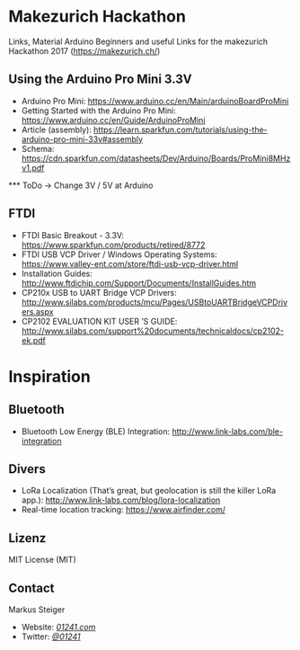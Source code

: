 # Makezurich Hackathon
Links, Material Arduino Beginners and useful Links for the makezurich Hackathon 2017 (https://makezurich.ch/)

## Using the Arduino Pro Mini 3.3V
* Arduino Pro Mini: https://www.arduino.cc/en/Main/arduinoBoardProMini
* Getting Started with the Arduino Pro Mini: https://www.arduino.cc/en/Guide/ArduinoProMini
* Article (assembly): https://learn.sparkfun.com/tutorials/using-the-arduino-pro-mini-33v#assembly
* Schema: https://cdn.sparkfun.com/datasheets/Dev/Arduino/Boards/ProMini8MHzv1.pdf

*** ToDo
-> Change 3V / 5V at Arduino

## FTDI
* FTDI Basic Breakout - 3.3V: https://www.sparkfun.com/products/retired/8772
* FTDI USB VCP Driver / Windows Operating Systems: https://www.valley-ent.com/store/ftdi-usb-vcp-driver.html
* Installation Guides: http://www.ftdichip.com/Support/Documents/InstallGuides.htm
* CP210x USB to UART Bridge VCP Drivers: http://www.silabs.com/products/mcu/Pages/USBtoUARTBridgeVCPDrivers.aspx
* CP2102 EVALUATION KIT USER ’S GUIDE: http://www.silabs.com/support%20documents/technicaldocs/cp2102-ek.pdf




# Inspiration
## Bluetooth
* Bluetooth Low Energy (BLE) Integration: http://www.link-labs.com/ble-integration

## Divers
* LoRa Localization (That’s great, but geolocation is still the killer LoRa app.): http://www.link-labs.com/blog/lora-localization
* Real-time location tracking: https://www.airfinder.com/



## Lizenz

MIT License (MIT)

## Contact

Markus Steiger

* Website: [_01241.com_](http://www.01241.com)
* Twitter: [_@01241_](https://twitter.com/01241)
